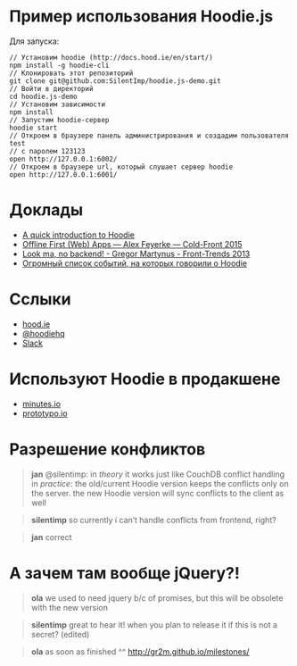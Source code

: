 # Пример использования Hoodie.js

Для запуска:

    // Установим hoodie (http://docs.hood.ie/en/start/)
    npm install -g hoodie-cli
    // Клонировать этот репозиторий
    git clone git@github.com:SilentImp/hoodie.js-demo.git
    // Войти в директорий
    cd hoodie.js-demo
    // Установим зависимости
    npm install
    // Запустим hoodie-сервер
    hoodie start
    // Откроем в браузере панель администрирования и создадим пользователя test
    // с паролем 123123
    open http://127.0.0.1:6002/
    // Откроем в браузере url, который слушает сервер hoodie
    open http://127.0.0.1:6001/


# Доклады

* [A quick introduction to Hoodie](https://www.youtube.com/watch?v=DxULq8y1SJ0)
* [Offline First (Web) Apps — Alex Feyerke — Cold-Front 2015](https://www.youtube.com/watch?v=WA0sNsmEcZ0)
* [Look ma, no backend! - Gregor Martynus - Front-Trends 2013](https://vimeo.com/67553019)
* [Огромный список событий, на которых говорили о Hoodie](http://hood.ie/events/)

# Сслыки

* [hood.ie](http://hood.ie/)
* [@hoodiehq](https://twitter.com/hoodiehq)
* [Slack](http://hood.ie/chat/index.html)

# Используют Hoodie в продакшене

* [minutes.io](https://minutes.io/)
* [prototypo.io](https://www.prototypo.io/)

# Разрешение конфликтов

> **jan**
> @silentimp: in ​_theory_​ it works just like CouchDB conflict handling
> in ​_practice_​: the old/current Hoodie version keeps the conflicts only on the server. the new Hoodie version will sync conflicts to the client as well

> **silentimp**
> so currently i can’t handle conflicts from frontend, right?

> **jan**
> correct


# А зачем там вообще jQuery?!

> **ola**
> we used to need jquery b/c of promises, but this will be obsolete with the new version

> **silentimp**
> great to hear it!
> when you plan to release it if this is not a secret? (edited)

> **ola**
as soon as finished ^^
> http://gr2m.github.io/milestones/
